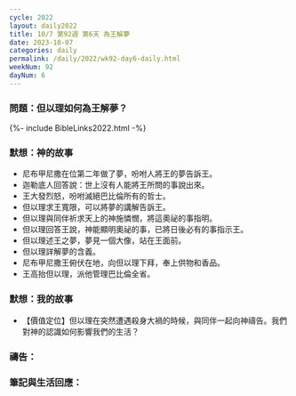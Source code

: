 ```yaml
---
cycle: 2022
layout: daily2022
title: 10/7 第92週 第6天 為王解夢
date: 2023-10-07
categories: daily
permalink: /daily/2022/wk92-day6-daily.html
weekNum: 92
dayNum: 6
---
```


### 問題：但以理如何為王解夢？

{%- include BibleLinks2022.html -%}

### 默想：神的故事
+ 尼布甲尼撒在位第二年做了夢，吩咐人將王的夢告訴王。
+ 迦勒底人回答說：世上沒有人能將王所問的事說出來。
+ 王大發烈怒，吩咐滅絕巴比倫所有的哲士。
+ 但以理求王寬限，可以將夢的講解告訴王。
+ 但以理與同伴祈求天上的神施憐憫，將這奧祕的事指明。
+ 但以理回答王說，神能顯明奧祕的事，已將日後必有的事指示王。
+ 但以理述王之夢，夢見一個大像，站在王面前。
+ 但以理詳解夢的含義。
+ 尼布甲尼撒王俯伏在地，向但以理下拜，奉上供物和香品。
+ 王高抬但以理，派他管理巴比倫全省。

### 默想：我的故事
+ 【價值定位】但以理在突然遭遇殺身大禍的時候，與同伴一起向神禱告。我們對神的認識如何影響我們的生活？

### 禱告：

### 筆記與生活回應：
